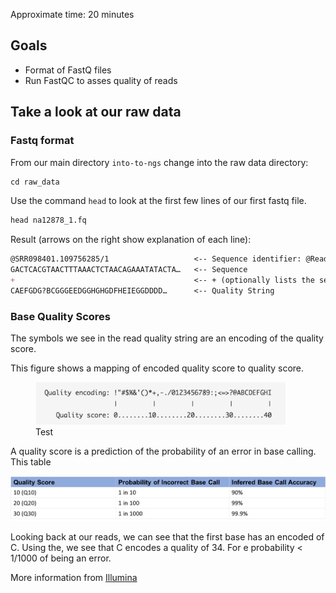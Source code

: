 Approximate time: 20 minutes

## Goals

- Format of FastQ files
- Run FastQC to asses quality of reads

## Take a look at our raw data

### Fastq format
From our main directory `into-to-ngs` change into the raw data directory:
```markdown
cd raw_data
```

Use the command `head` to look at the first few lines of our first fastq file.

```markdown
head na12878_1.fq
```

Result (arrows on the right show explanation of each line):

```markdown
@SRR098401.109756285/1                   <-- Sequence identifier: @Read ID / 1 or 2 of pair
GACTCACGTAACTTTAAACTCTAACAGAAATATACTA…   <-- Sequence
+                                        <-- + (optionally lists the sequence identifier again)
CAEFGDG?BCGGGEEDGGHGHGDFHEIEGGDDDD…      <-- Quality String
```

### Base Quality Scores

The symbols we see in the read quality string are an encoding of the quality score.

This figure shows a mapping of encoded quality score to quality score.

<figure>
<img src="../img/base_qual.png" width="400">
<figcaption> Test </figcaption>
</figure>

A quality score is a prediction of the probability of an error in base calling.
This table 

<img src="../img/base_qual_table.png" width="600" >

Looking back at our reads, we can see that the first base has an encoded of C.
Using the, we see that C encodes a quality of 34.
For e probability < 1/1000 of being an error.

More information from [Illumina](https://www.illumina.com/science/education/sequencing-quality-scores.html)
 

